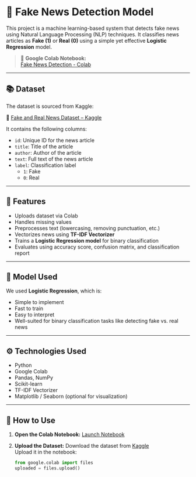 # 📰 Fake News Detection Model

This project is a machine learning-based system that detects fake news using Natural Language Processing (NLP) techniques. It classifies news articles as **Fake (1)** or **Real (0)** using a simple yet effective **Logistic Regression** model.

> 📍 **Google Colab Notebook:**  
> [Fake News Detection - Colab](https://colab.research.google.com/drive/1YJUUtC0WRhW0XMQaAiLgh9zC1SBhUFgb?usp=sharing)

---

## 📚 Dataset

The dataset is sourced from Kaggle:

🔗 [Fake and Real News Dataset – Kaggle](https://www.kaggle.com/datasets/clmentbisaillon/fake-and-real-news)

It contains the following columns:
- `id`: Unique ID for the news article
- `title`: Title of the article
- `author`: Author of the article
- `text`: Full text of the news article
- `label`: Classification label  
  - `1`: Fake  
  - `0`: Real

---

## 🔧 Features

- Uploads dataset via Colab
- Handles missing values
- Preprocesses text (lowercasing, removing punctuation, etc.)
- Vectorizes news using **TF-IDF Vectorizer**
- Trains a **Logistic Regression model** for binary classification
- Evaluates using accuracy score, confusion matrix, and classification report

---

## 🤖 Model Used

We used **Logistic Regression**, which is:
- Simple to implement
- Fast to train
- Easy to interpret
- Well-suited for binary classification tasks like detecting fake vs. real news

---

## ⚙️ Technologies Used

- Python
- Google Colab
- Pandas, NumPy
- Scikit-learn
- TF-IDF Vectorizer
- Matplotlib / Seaborn (optional for visualization)

---

## 🚀 How to Use

1. **Open the Colab Notebook:**
   [Launch Notebook](https://colab.research.google.com/drive/1YJUUtC0WRhW0XMQaAiLgh9zC1SBhUFgb?usp=sharing)

2. **Upload the Dataset:**
   Download the dataset from [Kaggle](https://www.kaggle.com/datasets/clmentbisaillon/fake-and-real-news)  
   Upload it in the notebook:
   ```python
   from google.colab import files
   uploaded = files.upload()
